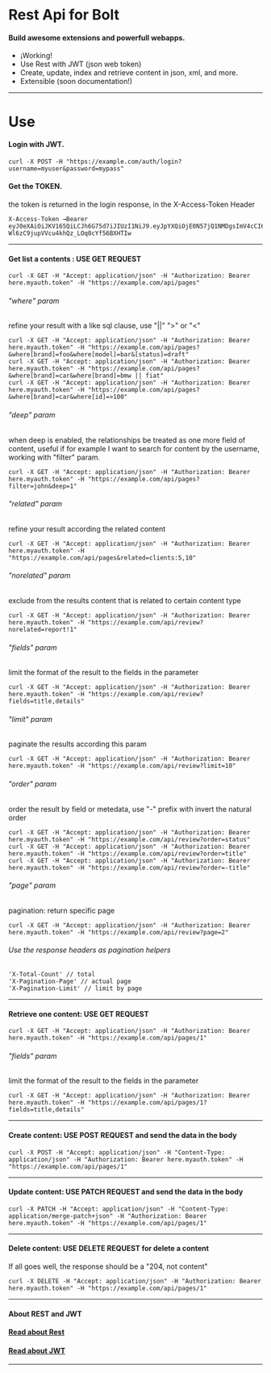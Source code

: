 Rest Api for Bolt
======================
#### Build awesome extensions and powerfull webapps.

 - ¡Working!
 - Use Rest with JWT (json web token)
 - Create, update, index and retrieve content in json, xml, and more.
 - Extensible (soon documentation!)

___

Use
======================

#### Login with JWT.

	curl -X POST -H "https://example.com/auth/login?username=myuser&password=mypass"

#### Get the TOKEN.
the token is returned in the login response, in the X-Access-Token Header

	X-Access-Token →Bearer eyJ0eXAiOiJKV165QiLCJh6G75d7iJIUzI1NiJ9.eyJpYXQiOjE0N57jQ1NMDgsImV4cCI6MTQ2NDU1ODE0NCwiZGF0YSI6eyJpZCI6InhuZXQifX0.dm7XqR91-Wl6zC9jupVVcu4khQz_LOq0cYf56BXHTIw

___

#### Get list a contents : USE GET REQUEST
	curl -X GET -H "Accept: application/json" -H "Authorization: Bearer here.myauth.token" -H "https://example.com/api/pages"

###### "where" param
refine your result with a like sql clause, use "||" ">" or "<"

	curl -X GET -H "Accept: application/json" -H "Authorization: Bearer here.myauth.token" -H "https://example.com/api/pages?&where[brand]=foo&where[model]=bar&[status]=draft"
	curl -X GET -H "Accept: application/json" -H "Authorization: Bearer here.myauth.token" -H "https://example.com/api/pages?&where[brand]=car&where[brand]=bmw || fiat"
	curl -X GET -H "Accept: application/json" -H "Authorization: Bearer here.myauth.token" -H "https://example.com/api/pages?&where[brand]=car&where[id]=>100"

###### "deep" param
when deep is enabled, the relationships be treated as one more field of content, useful if for example I want to search for content by the username, working with "filter" param.

	curl -X GET -H "Accept: application/json" -H "Authorization: Bearer here.myauth.token" -H "https://example.com/api/pages?filter=john&deep=1"

###### "related" param
refine your result according the related content

	curl -X GET -H "Accept: application/json" -H "Authorization: Bearer here.myauth.token" -H "https://example.com/api/pages&related=clients:5,10"

###### "norelated" param
exclude from the results content that is related to certain content type

	curl -X GET -H "Accept: application/json" -H "Authorization: Bearer here.myauth.token" -H "https://example.com/api/review?norelated=report!1"

###### "fields" param
limit the format of the result to the fields in the parameter

	curl -X GET -H "Accept: application/json" -H "Authorization: Bearer here.myauth.token" -H "https://example.com/api/review?fields=title,details"

###### "limit" param
paginate the results according this param

	curl -X GET -H "Accept: application/json" -H "Authorization: Bearer here.myauth.token" -H "https://example.com/api/review?limit=10"

###### "order" param
order the result by field or metedata, use "-" prefix with invert the natural order

	curl -X GET -H "Accept: application/json" -H "Authorization: Bearer here.myauth.token" -H "https://example.com/api/review?order=status"
	curl -X GET -H "Accept: application/json" -H "Authorization: Bearer here.myauth.token" -H "https://example.com/api/review?order=title"
	curl -X GET -H "Accept: application/json" -H "Authorization: Bearer here.myauth.token" -H "https://example.com/api/review?order=-title"

###### "page" param
pagination: return specific page

	curl -X GET -H "Accept: application/json" -H "Authorization: Bearer here.myauth.token" -H "https://example.com/api/review?page=2"

###### Use the response headers as pagination helpers
	'X-Total-Count' // total
	'X-Pagination-Page' // actual page
	'X-Pagination-Limit' // limit by page

___
#### Retrieve one content: USE GET REQUEST
	curl -X GET -H "Accept: application/json" -H "Authorization: Bearer here.myauth.token" -H "https://example.com/api/pages/1"

###### "fields" param
limit the format of the result to the fields in the parameter

	curl -X GET -H "Accept: application/json" -H "Authorization: Bearer here.myauth.token" -H "https://example.com/api/pages/1?fields=title,details"

___
#### Create content: USE POST REQUEST and send the data in the body
	curl -X POST -H "Accept: application/json" -H "Content-Type: application/json" -H "Authorization: Bearer here.myauth.token" -H "https://example.com/api/pages/1"
___
#### Update content:  USE PATCH REQUEST and send the data in the body
	curl -X PATCH -H "Accept: application/json" -H "Content-Type: application/merge-patch+json" -H "Authorization: Bearer here.myauth.token" -H "https://example.com/api/pages/1"
___
#### Delete content:  USE DELETE REQUEST for delete a content
If all goes well, the response should be a "204, not content"

	curl -X DELETE -H "Accept: application/json" -H "Authorization: Bearer here.myauth.token" -H "https://example.com/api/pages/1"
___

#### About REST and JWT
#### [Read about Rest](https://en.wikipedia.org/wiki/Representational_state_transfer)
#### [Read about JWT](https://jwt.io/)
___
